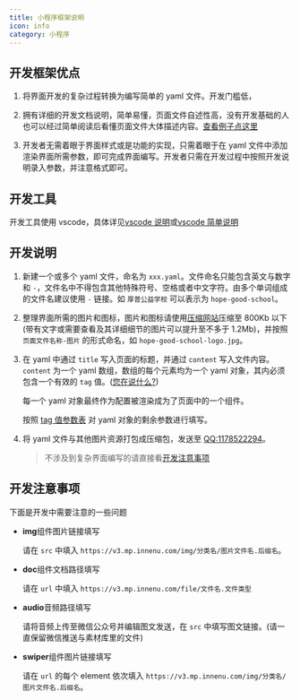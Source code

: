 ```yaml
---
title: 小程序框架说明
icon: info
category: 小程序
---
```


## 开发框架优点

1. 将界面开发的复杂过程转换为编写简单的 yaml 文件。开发门槛低，

2. 拥有详细的开发文档说明，简单易懂，页面文件自述性高，没有开发基础的人也可以经过简单阅读后看懂页面文件大体描述内容。[查看例子点这里](demo.md)

3. 开发者无需着眼于界面样式或是功能的实现，只需着眼于在 yaml 文件中添加渲染界面所需参数，即可完成界面编写。开发者只需在开发过程中按照开发说明录入参数，并注意格式即可。

## 开发工具

开发工具使用 vscode，具体详见[vscode 说明](../../vscode/readme.md)或[vscode 简单说明](../../vscode/simple.md)

## 开发说明

1. 新建一个或多个 yaml 文件，命名为 `xxx.yaml`。文件命名只能包含英文与数字和 `-`，文件名中不得包含其他特殊符号、空格或者中文字符。由多个单词组成的文件名建议使用 `-` 链接。如 `厚普公益学校` 可以表示为 `hope-good-school`。

2. 整理界面所需的图片和图标，图片和图标请使用[压缩网站](https://tinypng.com)压缩至 800Kb 以下(带有文字或需要查看及其详细细节的图片可以提升至不多于 1.2Mb)，并按照 `页面文件名称-图片` 的形式命名，如 `hope-good-school-logo.jpg`。

3. 在 yaml 中通过 `title` 写入页面的标题，并通过 `content` 写入文件内容。
   `content` 为一个 yaml 数组，数组的每个元素均为一个 yaml 对象，其内必须包含一个有效的 `tag` 值。([您在说什么?](simpleDebug.md))

   每一个 yaml 对象最终作为配置被渲染成为了页面中的一个组件。

   按照 [tag 值参数表](tagList.md) 对 yaml 对象的剩余参数进行填写。

4. 将 yaml 文件与其他图片资源打包成压缩包，发送至 [QQ:1178522294](https://wpa.qq.com/msgrd?v=3&uin=1178522294&site=qq)。

   > 不涉及到复杂界面编写的请直接看[开发注意事项](#开发注意事项)

## 开发注意事项

下面是开发中需要注意的一些问题

- **img**组件图片链接填写

  请在 `src` 中填入 `https://v3.mp.innenu.com/img/分类名/图片文件名.后缀名`。

- **doc**组件文档路径填写

  请在 `url` 中填入 `https://v3.mp.innenu.com/file/文件名.文件类型`

- **audio**音频路径填写

  请将音频上传至微信公众号并编辑图文发送，在 `src` 中填写图文链接。(请一直保留微信推送与素材库里的文件)

- **swiper**组件图片链接填写

  请在 `url` 的每个 element 依次填入 `https://v3.mp.innenu.com/img/分类名/图片文件名.后缀名`。

